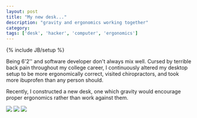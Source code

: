 ```yaml
---
layout: post
title: "My new desk..."
description: "gravity and ergonomics working together"
category: 
tags: ['desk', 'hacker', 'computer', 'ergonomics']
---
```

{% include JB/setup %}

Being 6'2'' and software developer don't always mix well.
Cursed by terrible back pain throughout my college career,
I continuously altered my desktop setup to be more ergonomically
correct, visited chiropractors, and took more ibuprofen than
any person should.

Recently, I constructed a new desk, one which 
gravity would encourage proper ergonomics rather than work
against them.

<img src="https://dl.dropbox.com/u/11444220/my-new-desk/0.min.jpg"/>
<img src="https://dl.dropbox.com/u/11444220/my-new-desk/1.min.jpg"/>
<img src="https://dl.dropbox.com/u/11444220/my-new-desk/2.min.jpg"/>
